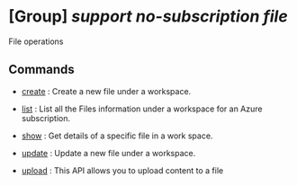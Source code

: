 # [Group] _support no-subscription file_

File operations

## Commands

- [create](/Commands/support/no-subscription/file/_create.md)
: Create a new file under a workspace.

- [list](/Commands/support/no-subscription/file/_list.md)
: List all the Files information under a workspace for an Azure subscription.

- [show](/Commands/support/no-subscription/file/_show.md)
: Get details of a specific file in a work space.

- [update](/Commands/support/no-subscription/file/_update.md)
: Update a new file under a workspace.

- [upload](/Commands/support/no-subscription/file/_upload.md)
: This API allows you to upload content to a file
